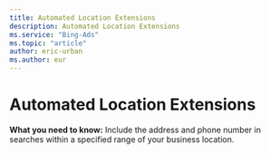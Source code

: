 ```yaml
---
title: Automated Location Extensions
description: Automated Location Extensions
ms.service: "Bing-Ads"
ms.topic: "article"
author: eric-urban
ms.author: eur
---
```


# Automated Location Extensions

**What you need to know:**  Include the address and phone number in searches within a specified range of your business location.


